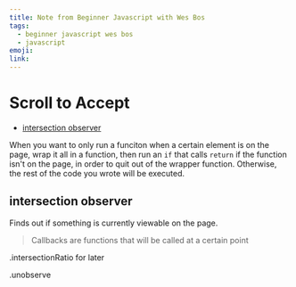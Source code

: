 ```yaml
---
title: Note from Beginner Javascript with Wes Bos
tags:
  - beginner javascript wes bos
  - javascript
emoji:
link:
---
```


# Scroll to Accept <!-- omit in toc -->

- [intersection observer](#intersection-observer)

When you want to only run a funciton when a certain element is on the page, wrap it all in a function, then run an `if` that calls `return` if the function isn't on the page, in order to quit out of the wrapper function. Otherwise, the rest of the code you wrote will be executed.

## intersection observer

Finds out if something is currently viewable on the page.

> Callbacks are functions that will be called at a certain point

.intersectionRatio for later

.unobserve